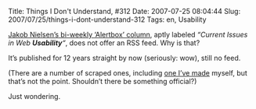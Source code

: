 Title: Things I Don't Understand, #312
Date: 2007-07-25 08:04:44
Slug: 2007/07/25/things-i-dont-understand-312
Tags: en, Usability


[Jakob Nielsen’s bi-weekly ‘Alertbox’ column][1], aptly labeled _“Current
Issues in Web **Usability**“_, does not offer an RSS feed. Why is that?

It’s published for 12 years straight by now (seriously: wow), still no feed.

(There are a number of scraped ones, including [one I’ve made][2] myself, but
that’s not the point. Shouldn’t there be something official?)

Just wondering.

   [1]: http://www.useit.com/alertbox/
   [2]: http://feeds.feedburner.com/FeedPalooza/Alertbox
